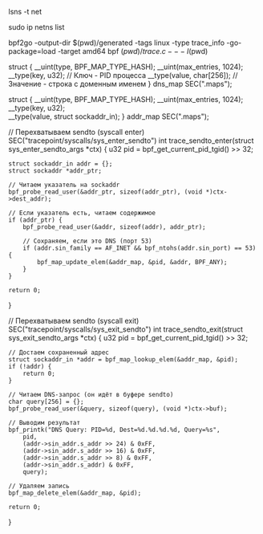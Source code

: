 lsns -t net


sudo ip netns list


bpf2go -output-dir $(pwd)/generated -tags linux -type trace_info -go-package=load -target amd64 bpf $(pwd)/trace.c -- -I$(pwd)


struct {
    __uint(type, BPF_MAP_TYPE_HASH);
    __uint(max_entries, 1024);
    __type(key, u32);  // Ключ - PID процесса
    __type(value, char[256]); // Значение - строка с доменным именем
} dns_map SEC(".maps");


struct {
    __uint(type, BPF_MAP_TYPE_HASH);
    __uint(max_entries, 1024);
    __type(key, u32);  
    __type(value, struct sockaddr_in);
} addr_map SEC(".maps");

// Перехватываем sendto (syscall enter)
SEC("tracepoint/syscalls/sys_enter_sendto")
int trace_sendto_enter(struct sys_enter_sendto_args *ctx) {
    u32 pid = bpf_get_current_pid_tgid() >> 32;

    struct sockaddr_in addr = {};
    struct sockaddr *addr_ptr;

    // Читаем указатель на sockaddr
    bpf_probe_read_user(&addr_ptr, sizeof(addr_ptr), (void *)ctx->dest_addr);

    // Если указатель есть, читаем содержимое
    if (addr_ptr) {
        bpf_probe_read_user(&addr, sizeof(addr), addr_ptr);
        
        // Сохраняем, если это DNS (порт 53)
        if (addr.sin_family == AF_INET && bpf_ntohs(addr.sin_port) == 53) {
            bpf_map_update_elem(&addr_map, &pid, &addr, BPF_ANY);
        }
    }

    return 0;
}

// Перехватываем sendto (syscall exit)
SEC("tracepoint/syscalls/sys_exit_sendto")
int trace_sendto_exit(struct sys_exit_sendto_args *ctx) {
    u32 pid = bpf_get_current_pid_tgid() >> 32;

    // Достаем сохраненный адрес
    struct sockaddr_in *addr = bpf_map_lookup_elem(&addr_map, &pid);
    if (!addr) {
        return 0;
    }

    // Читаем DNS-запрос (он идёт в буфере sendto)
    char query[256] = {};
    bpf_probe_read_user(&query, sizeof(query), (void *)ctx->buf);

    // Выводим результат
    bpf_printk("DNS Query: PID=%d, Dest=%d.%d.%d.%d, Query=%s",
        pid,
        (addr->sin_addr.s_addr >> 24) & 0xFF,
        (addr->sin_addr.s_addr >> 16) & 0xFF,
        (addr->sin_addr.s_addr >> 8) & 0xFF,
        (addr->sin_addr.s_addr) & 0xFF,
        query);

    // Удаляем запись
    bpf_map_delete_elem(&addr_map, &pid);

    return 0;
}










